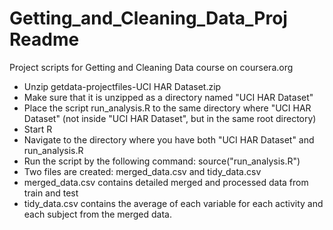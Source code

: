 Getting_and_Cleaning_Data_Proj Readme
=====================================

Project scripts for Getting and Cleaning Data course on coursera.org

- Unzip getdata-projectfiles-UCI HAR Dataset.zip
- Make sure that it is unzipped as a directory named "UCI HAR Dataset"
- Place the script run_analysis.R to the same directory where "UCI HAR Dataset"
(not inside "UCI HAR Dataset", but in the same root directory)
- Start R
- Navigate to the directory where you have both "UCI HAR Dataset" and run_analysis.R
- Run the script by the following command: source("run_analysis.R")
- Two files are created: merged_data.csv and tidy_data.csv
- merged_data.csv contains detailed merged and processed data from train and test
- tidy_data.csv contains the average of each variable for each activity and each subject
from the merged data.
